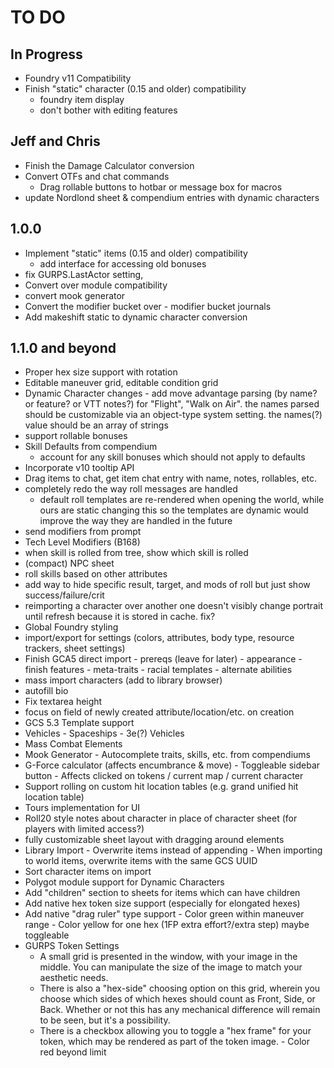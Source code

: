 # TO DO

## In Progress

- Foundry v11 Compatibility
-	Finish "static" character (0.15 and older) compatibility
	-	foundry item display
	-	don't bother with editing features

## Jeff and Chris

-	Finish the Damage Calculator conversion
-	Convert OTFs and chat commands
	-	Drag rollable buttons to hotbar or message box for macros
-	update Nordlond sheet & compendium entries with dynamic characters

## 1.0.0

-	Implement "static" items (0.15 and older) compatibility
	-	add interface for accessing old bonuses
-	fix GURPS.LastActor setting,
-	Convert over module compatibility
-	convert mook generator
-	Convert the modifier bucket over
		-	modifier bucket journals
-	Add makeshift static to dynamic character conversion

## 1.1.0 and beyond

-	Proper hex size support with rotation
-	Editable maneuver grid, editable condition grid
-	Dynamic Character changes
		-	add move advantage parsing (by name? or feature? or VTT notes?) for "Flight", "Walk on Air".
			 the names parsed should be customizable via an object-type system setting. the names(?) value should be an array of strings
-	support rollable bonuses
-	Skill Defaults from compendium
	-	account for any skill bonuses which should not apply to defaults
-	Incorporate v10 tooltip API
-	Drag items to chat, get item chat entry with name, notes, rollables, etc.
-	completely redo the way roll messages are handled
	-	default roll templates are re-rendered when opening the world, while ours are static
		changing this so the templates are dynamic would improve the way they are handled in the future
-	send modifiers from prompt
-	Tech Level Modifiers (B168)
-	when skill is rolled from tree, show which skill is rolled
-	(compact) NPC sheet
-	roll skills based on other attributes
-	add way to hide specific result, target, and mods of roll but just show success/failure/crit
-	reimporting a character over another one doesn't visibly change portrait until refresh because it is stored in cache. fix?
-	Global Foundry styling
-	import/export for settings (colors, attributes, body type, resource trackers, sheet settings)
-	Finish GCA5 direct import
		-	prereqs (leave for later)
		-	appearance
		-	finish features
		-	meta-traits
		-	racial templates
		-	alternate abilities
-	mass import characters (add to library browser)
-	autofill bio
-	Fix textarea height
-	focus on field of newly created attribute/location/etc. on creation
-	GCS 5.3 Template support
-	Vehicles
		-	Spaceships
		-	3e(?) Vehicles
-	Mass Combat Elements
-	Mook Generator
		-	Autocomplete traits, skills, etc. from compendiums
-	G-Force calculator (affects encumbrance & move)
		-	Toggleable sidebar button
		-	Affects clicked on tokens / current map / current character
-	Support rolling on custom hit location tables (e.g. grand unified hit location table)
-	Tours implementation for UI
-	Roll20 style notes about character in place of character sheet (for players with limited access?)
-	fully customizable sheet layout with dragging around elements
-	Library Import
		-	Overwrite items instead of appending
		-	When importing to world items, overwrite items with the same GCS UUID
-	Sort character items on import
-	Polygot module support for Dynamic Characters
-	Add "children" section to sheets for items which can have children
-	Add native hex token size support (especially for elongated hexes)
-	Add native "drag ruler" type support
		-	Color green within maneuver range
		-	Color yellow for one hex (1FP extra effort?/extra step) maybe toggleable
-	GURPS Token Settings
	 - A small grid is presented in the window, with your image in the middle. You can manipulate the size of the image to match your aesthetic needs.
	- There is also a "hex-side" choosing option on this grid, wherein you choose which sides of which hexes should count as Front, Side, or Back. Whether or not this has any mechanical difference will remain to be seen, but it's a possibility.
	- There is a checkbox allowing you to toggle a "hex frame" for your token, which may be rendered as part of the token image. - Color red beyond limit
